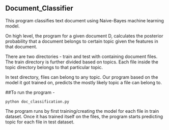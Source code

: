 ## Document_Classifier

This program classifies text document using Naive-Bayes machine learning model. 

On high level, the program for a given document D, calculates the posterior probability that a document belongs to certain topic given the features in that document.

There are two directories - train and test with containing document files. 
  The train directory is further divided based on topics. Each file inside the topic directory belongs to that particular topic.

In test directory, files can belong to any topic. Our program based on the model it got trained on, predicts the mostly likely topic a file can belong to.

##To run the program - 
```
python doc_classification.py
```
 The program runs by first training/creating the model for each file in train dataset. Once it has trained itself on the files, the program starts predicting topic for each file in test dataset.

